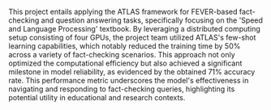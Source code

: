 This project entails applying the ATLAS framework for FEVER-based fact-checking and question answering tasks, specifically focusing on the 'Speed and Language Processing' textbook. By leveraging a distributed computing setup consisting of four GPUs, the project team utilized ATLAS's few-shot learning capabilities, which notably reduced the training time by 50% across a variety of fact-checking scenarios. This approach not only optimized the computational efficiency but also achieved a significant milestone in model reliability, as evidenced by the obtained 71% accuracy rate. This performance metric underscores the model's effectiveness in navigating and responding to fact-checking queries, highlighting its potential utility in educational and research contexts.
